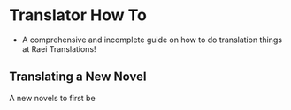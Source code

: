 # Translator How To

* A comprehensive and incomplete guide on how to do translation things at Raei Translations!

## Translating a New Novel

A new novels to first be 
